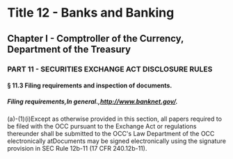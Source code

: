 
# Title 12 - Banks and Banking
## Chapter I - Comptroller of the Currency, Department of the Treasury
### PART 11 - SECURITIES EXCHANGE ACT DISCLOSURE RULES
#### § 11.3 Filing requirements and inspection of documents.
##### Filing requirements,In general.,http://www.banknet.gov/.

(a)-(1)(i)Except as otherwise provided in this section, all papers required to be filed with the OCC pursuant to the Exchange Act or regulations thereunder shall be submitted to the OCC's Law Department of the OCC electronically atDocuments may be signed electronically using the signature provision in SEC Rule 12b-11 (17 CFR 240.12b-11).
